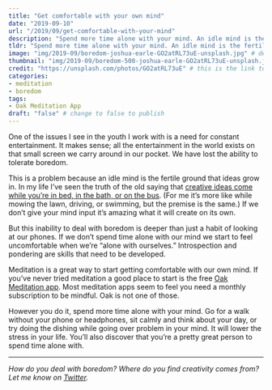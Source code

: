 ```yaml
---
title: "Get comfortable with your own mind"
date: "2019-09-10"
url: "/2019/09/get-comfortable-with-your-mind"
description: "Spend more time alone with your mind. An idle mind is the fertile ground ideas grow in."
tldr: "Spend more time alone with your mind. An idle mind is the fertile ground ideas grow in."
image: "img/2019-09/boredom-joshua-earle-GO2atRL73uE-unsplash.jpg" # default width is 1280, path starts with "img/whatever.ext"
thumbnail: "img/2019-09/boredom-500-joshua-earle-GO2atRL73uE-unsplash.jpeg" # default size should be 500x500, path starts with "img/whatever.ext"
credit: "https://unsplash.com/photos/GO2atRL73uE" # this is the link to the page the image came from 
categories:
- meditation
- boredom
tags: 
- Oak Meditation App
draft: "false" # change to false to publish
---
```


One of the issues I see in the youth I work with is a need for constant entertainment. It makes sense; all the entertainment in the world exists on that small screen we carry around in our pocket. We have lost the ability to tolerate boredom.

This is a problem because an idle mind is the fertile ground that ideas grow in. In my life I’ve seen the truth of the old saying that [creative ideas come while you’re in bed, in the bath, or on the bus](https://www.theatlantic.com/notes/2015/11/there-is-a-creative-purpose-to-daydreaming-even-boredom/417183/).  (For me it’s more like while mowing the lawn, driving, or swimming, but the premise is the same.) If we don’t give your mind input it’s amazing what it will create on its own.

But this inability to deal with boredom is deeper than just a habit of looking at our phones. If we don’t spend time alone with our mind we start to feel uncomfortable when we’re “alone with ourselves.” Introspection and pondering are skills that need to be developed. 

Meditation is a great way to start getting comfortable with our own mind. If you’ve never tried meditation a good place to start is the free [Oak Meditation app](https://www.oakmeditation.com/). Most meditation apps seem to feel you need a monthly subscription to be mindful. Oak is not one of those.

However you do it, spend more time alone with your mind. Go for a walk without your phone or headphones, sit calmly and think about your day, or try doing the dishing while going over  problem in your mind. It will lower the stress in your life. You’ll also discover that you’re a pretty great person to spend time alone with.

---

*How do you deal with boredom? Where do you find creativity comes from? Let me know on [Twitter](https://twitter.com/adamtervort/).*